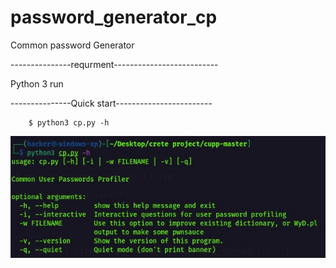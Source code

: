 # password_generator_cp
Common password Generator 






---------------requrment--------------------------

Python 3 run

---------------Quick start------------------------
    
        
        $ python3 cp.py -h



![cp run](sreenshot.jpg)














